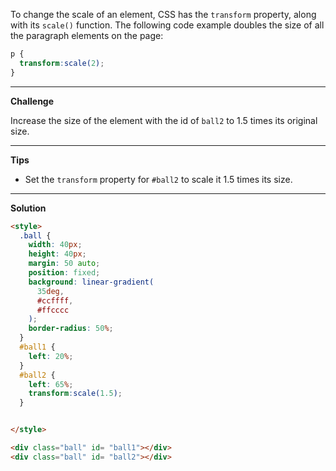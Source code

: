 To change the scale of an element, CSS has the `transform` property, along with its `scale()` function. The following code example doubles the size of all the paragraph elements on the page:

```css
p {
  transform:scale(2);
}
```

---
**Challenge**

Increase the size of the element with the id of `ball2` to 1.5 times its original size.

---
**Tips**

- Set the `transform` property for `#ball2` to scale it 1.5 times its size.

---
**Solution**

```html
<style>
  .ball { 
    width: 40px;
    height: 40px;
    margin: 50 auto;
    position: fixed;
    background: linear-gradient(
      35deg,
      #ccffff,
      #ffcccc
    );
    border-radius: 50%;
  }
  #ball1 {
    left: 20%;
  }
  #ball2 {
    left: 65%;
    transform:scale(1.5);
  }


</style>

<div class="ball" id= "ball1"></div>
<div class="ball" id= "ball2"></div>
```